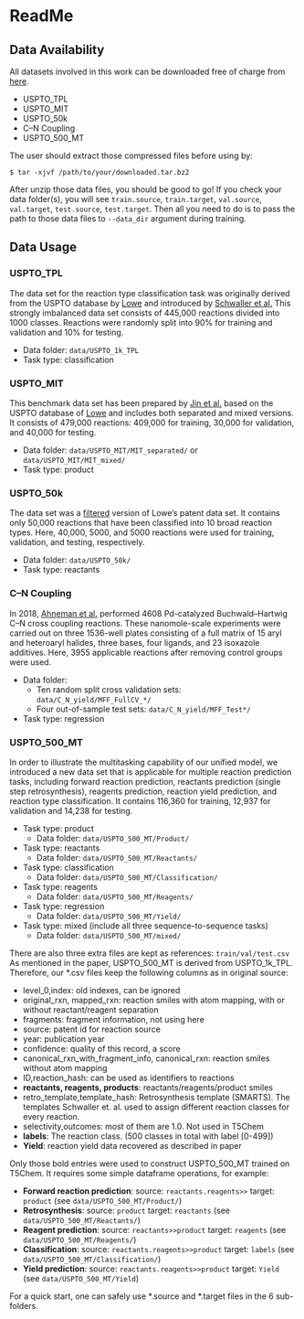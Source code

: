 #  ReadMe
## Data Availability

All datasets involved in this work can be downloaded free of charge from [here](https://yzhang.hpc.nyu.edu/T5Chem/).

- USPTO\_TPL
- USPTO\_MIT 
- USPTO\_50k
- C–N Coupling
- USPTO\_500\_MT

The user should extract those compressed files before using by:
```
$ tar -xjvf /path/to/your/downloaded.tar.bz2
```

After unzip those data files, you should be good to go! If you check your data folder(s), you will see `train.source`, `train.target`, `val.source`, `val.target`, `test.source`, `test.target`. Then all you need to do is to pass the path to those data files to `--data_dir` argument during training.

## Data Usage
### USPTO\_TPL
The data set for the reaction type classification task was originally derived from the USPTO database by [Lowe](https://aspace.repository.cam.ac.uk/handle/1810/244727) and introduced by [Schwaller et al.](https://www.nature.com/articles/s42256-020-00284-w) This strongly imbalanced data set consists of 445,000 reactions divided into 1000 classes. Reactions were randomly split into 90% for training and validation and 10% for testing.
- Data folder: `data/USPTO_1k_TPL`
- Task type: classification

### USPTO\_MIT
This benchmark data set has been prepared by [Jin et al.](https://proceedings.neurips.cc/paper/2017/hash/ced556cd9f9c0c8315cfbe0744a3baf0-Abstract.html) based on the USPTO database of [Lowe](https://aspace.repository.cam.ac.uk/handle/1810/244727)  and includes both separated and mixed versions. It consists of 479,000 reactions: 409,000 for training, 30,000 for validation, and 40,000 for testing.
- Data folder: `data/USPTO_MIT/MIT_separated/` or `data/USPTO_MIT/MIT_mixed/`
- Task type: product

### USPTO\_50k
 The data set was a [filtered](https://pubs.acs.org/doi/10.1021/acs.jcim.6b00564) version of Lowe’s patent data set. It contains only 50,000 reactions that have been classified into 10 broad reaction types. Here, 40,000, 5000, and 5000 reactions were used for training, validation, and testing, respectively.
- Data folder: `data/USPTO_50k/`
- Task type: reactants

### C–N Coupling
In 2018, [Ahneman et al.](https://www.science.org/doi/10.1126/science.aar5169) performed 4608 Pd-catalyzed Buchwald–Hartwig C–N cross coupling reactions. These nanomole-scale experiments were carried out on three 1536-well plates consisting of a full matrix of 15 aryl and heteroaryl halides, three bases, four ligands, and 23 isoxazole additives. Here, 3955 applicable reactions after removing control groups were used. 
- Data folder: 
    - Ten random split cross validation sets: `data/C_N_yield/MFF_FullCV_*/`
    - Four out-of-sample test sets: `data/C_N_yield/MFF_Test*/`
- Task type: regression

### USPTO\_500\_MT
In order to illustrate the multitasking capability of our unified model, we introduced a new data set that is applicable for multiple reaction prediction tasks, including forward reaction prediction, reactants prediction (single step retrosynthesis), reagents prediction, reaction yield prediction, and reaction type classification. It contains 116,360 for training, 12,937 for validation and 14,238 for testing.
- Task type: product
    - Data folder: `data/USPTO_500_MT/Product/`
- Task type: reactants
    - Data folder: `data/USPTO_500_MT/Reactants/`
- Task type: classification
    - Data folder: `data/USPTO_500_MT/Classification/`
- Task type: reagents
    - Data folder: `data/USPTO_500_MT/Reagents/`
- Task type: regression
    - Data folder: `data/USPTO_500_MT/Yield/`
- Task type: mixed (include all three sequence-to-sequence tasks)
    - Data folder: `data/USPTO_500_MT/mixed/`

There are also three extra files are kept as references: `train/val/test.csv`
As mentioned in the paper, USPTO\_500\_MT is derived from USPTO\_1k\_TPL. Therefore, our *.csv files keep the following columns as in original source:
- level\_0,index: old indexes, can be ignored
- original\_rxn,  mapped\_rxn: reaction smiles with atom mapping, with or without reactant/reagent separation
- fragments: fragment information, not using here
- source: patent id for reaction source
- year: publication year
- confidence: quality of this record, a score
- canonical\_rxn\_with\_fragment\_info, canonical\_rxn: reaction smiles without atom mapping
- ID,reaction_hash: can be used as identifiers to reactions
- **reactants, reagents, products**: reactants/reagents/product smiles
- retro\_template,template\_hash: Retrosynthesis template (SMARTS). The templates Schwaller et. al. used to assign different reaction classes for every reaction.
- selectivity,outcomes: most of them are 1.0. Not used in T5Chem
- **labels**: The reaction class. (500 classes in total with label [0-499])
- **Yield**: reaction yield data recovered as described in paper

Only those bold entries were used to construct USPTO\_500\_MT trained on T5Chem. It requires some simple dataframe operations, for example:
- **Forward reaction prediction**: source: `reactants.reagents>>` target: `product`  (see `data/USPTO_500_MT/Product/`)
- **Retrosynthesis**: source: `product` target: `reactants`  (see ` data/USPTO_500_MT/Reactants/`)
- **Reagent prediction**: source: `reactants>>product` target: `reagents`  (see `data/USPTO_500_MT/Reagents/`)
- **Classification**: source: `reactants.reagents>>product` target: `labels`  (see `data/USPTO_500_MT/Classification/`)
- **Yield prediction**:  source: `reactants.reagents>>product` target: `Yield` (see `data/USPTO_500_MT/Yield`)

For a quick start, one can safely use *.source and *.target files in the 6 sub-folders.